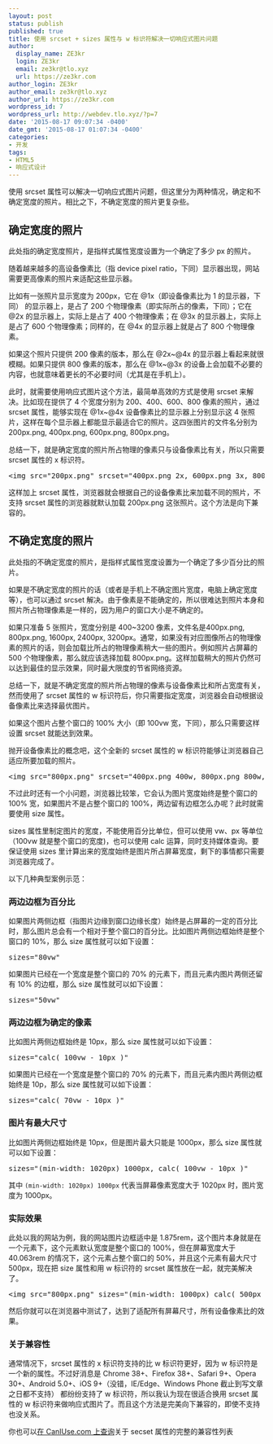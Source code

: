 ```yaml
---
layout: post
status: publish
published: true
title: 使用 srcset + sizes 属性与 w 标识符解决一切响应式图片问题
author:
  display_name: ZE3kr
  login: ZE3kr
  email: ze3kr@tlo.xyz
  url: https://ze3kr.com
author_login: ZE3kr
author_email: ze3kr@tlo.xyz
author_url: https://ze3kr.com
wordpress_id: 7
wordpress_url: http://webdev.tlo.xyz/?p=7
date: '2015-08-17 09:07:34 -0400'
date_gmt: '2015-08-17 01:07:34 -0400'
categories:
- 开发
tags:
- HTML5
- 响应式设计
---
```

<p>使用 srcset 属性可以解决一切响应式图片问题，但这里分为两种情况，确定和不确定宽度的照片。相比之下，不确定宽度的照片更复杂些。</p>
<h2>确定宽度的照片</h2>
<p>此处指的确定宽度照片，是指样式属性宽度设置为一个确定了多少 px 的照片。</p>
<p>随着越来越多的高设备像素比（指 device pixel ratio，下同）显示器出现，网站需要更高像素的照片来适配这些显示器。</p>
<p>比如有一张照片显示宽度为 200px，它在<!--more--> @1x（即设备像素比为 1 的显示器，下同） 的显示器上，是占了 200 个物理像素（即实际所占的像素，下同）；它在 @2x 的显示器上，实际上是占了 400 个物理像素；在 @3x 的显示器上，实际上是占了 600 个物理像素；同样的，在 @4x 的显示器上就是占了 800 个物理像素。</p>
<p>如果这个照片只提供 200 像素的版本，那么在 @2x~@4x 的显示器上看起来就很模糊。如果只提供 800 像素的版本，那么在 @1x~@3x 的设备上会加载不必要的内容，也就意味着更长的不必要时间（尤其是在手机上）。</p>
<p>此时，就需要使用响应式图片这个方法，最简单高效的方式是使用 srcset 来解决。比如现在提供了 4 个宽度分别为 200、400、600、800 像素的照片，通过 srcset 属性，能够实现在 @1x~@4x 设备像素比的显示器上分别显示这 4 张照片，这样在每个显示器上都能显示最适合它的照片。这四张图片的文件名分别为 200px.png, 400px.png, 600px.png, 800px.png。</p>
<p>总结一下，就是确定宽度的照片所占物理的像素只与设备像素比有关，所以只需要 srcset 属性的 x 标识符。</p>
<pre class="lang:default decode:true ">&lt;img src="200px.png" srcset="400px.png 2x, 600px.png 3x, 800px.png 4x"&gt;
</pre>
<p>这样加上 srcset 属性，浏览器就会根据自己的设备像素比来加载不同的照片，不支持 srcset 属性的浏览器就默认加载 200px.png 这张照片。这个方法是向下兼容的。</p>
<h2>不确定宽度的照片</h2>
<p>此处指的不确定宽度的照片，是指样式属性宽度设置为一个确定了多少百分比的照片。</p>
<p>如果是不确定宽度的照片的话（或者是手机上不确定图片宽度，电脑上确定宽度等），也可以通过 srcset 解决。由于像素是不能确定的，所以很难达到照片本身和照片所占物理像素是一样的，因为用户的窗口大小是不确定的。</p>
<p>如果只准备 5 张照片，宽度分别是 400~3200 像素，文件名是400px.png, 800px.png, 1600px, 2400px, 3200px。通常，如果没有对应图像所占的物理像素的照片的话，则会加载比所占的物理像素稍大一些的图片。例如照片占屏幕的 500 个物理像素，那么就应该选择加载 800px.png。这样加载稍大的照片仍然可以达到最佳的显示效果，同时最大限度的节省网络资源。</p>
<p>总结一下，就是不确定宽度的照片所占物理的像素与设备像素比和所占宽度有关，然而使用了 srcset 属性的 w 标识符后，你只需要指定宽度，浏览器会自动根据设备像素比来选择最优图片。</p>
<p>如果这个图片占整个窗口的 100% 大小（即 100vw 宽，下同），那么只需要这样设置 srcset 就能达到效果。</p>
<p>抛开设备像素比的概念吧，这个全新的 srcset 属性的 w 标识符能够让浏览器自己适应所要加载的照片。</p>
<pre class="lang:default decode:true ">&lt;img src="800px.png" srcset="400px.png 400w, 800px.png 800w, 1600px.png 1600w, 2400px.png 2400w, 3200px.png 3200w" alt="" /&gt;
</pre>
<p>不过此时还有一个小问题，浏览器比较笨，它会认为图片宽度始终是整个窗口的 100% 宽，如果图片不是占整个窗口的 100%，两边留有边框怎么办呢？此时就需要使用 size 属性。</p>
<p>sizes 属性里制定图片的宽度，不能使用百分比单位，但可以使用 vw、px 等单位（100vw 就是整个窗口的宽度)，也可以使用 calc 运算，同时支持媒体查询。要保证使用 sizes 里计算出来的宽度始终是图片所占屏幕宽度，剩下的事情都只需要浏览器完成了。</p>
<p>以下几种典型案例示范：</p>
<h3>两边边框为百分比</h3>
<p>如果图片两侧边框（指图片边缘到窗口边缘长度）始终是占屏幕的一定的百分比时，那么图片总会有一个相对于整个窗口的百分比。比如图片两侧边框始终是整个窗口的 10%，那么 size 属性就可以如下设置：</p>
<pre class="lang:default decode:true">sizes="80vw"</pre>
<p>如果图片已经在一个宽度是整个窗口的 70% 的元素下，而且元素内图片两侧还留有 10% 的边框，那么 size 属性就可以如下设置：</p>
<pre class="lang:default decode:true">sizes="50vw"</pre>
<h3>两边边框为确定的像素</h3>
<p>比如图片两侧边框始终是 10px，那么 size 属性就可以如下设置：</p>
<pre class="lang:default decode:true">sizes="calc( 100vw - 10px )"</pre>
<p>如果图片已经在一个宽度是整个窗口的 70% 的元素下，而且元素内图片两侧边框始终是 10p，那么 size 属性就可以如下设置：</p>
<pre class="lang:default decode:true">sizes="calc( 70vw - 10px )"</pre>
<h3>图片有最大尺寸</h3>
<p>比如图片两侧边框始终是 10px，但是图片最大只能是 1000px，那么 size 属性就可以如下设置：</p>
<pre class="lang:default decode:true">sizes="(min-width: 1020px) 1000px, calc( 100vw - 10px )"</pre>
<p>其中 <code>(min-width: 1020px) 1000px</code> 代表当屏幕像素宽度大于 1020px 时，图片宽度为 1000px。</p>
<h3>实际效果</h3>
<p>此处以我的网站为例，我的网站图片边框适中是 1.875rem，这个图片本身就是在一个元素下，这个元素默认宽度是整个窗口的 100%，但在屏幕宽度大于 40.063rem 的情况下，这个元素占整个窗口的 50%，并且这个元素有最大尺寸 500px，现在把 size 属性和用 w 标识符的 srcset 属性放在一起，就完美解决了。</p>
<pre class="lang:default decode:true ">&lt;img src="800px.png" sizes="(min-width: 1000px) calc( 500px - 1.875rem ), (min-width: 40.063rem) calc( 50vw - 1.875rem ), calc( 100vw - 1.875rem )" srcset="400px.png 400w, 800px.png 800w, 1600px.png 1600w, 2400px.png 2400w, 3200px.png 3200w" alt="" /&gt;
</pre>
<p>然后你就可以在浏览器中测试了，达到了适配所有屏幕尺寸，所有设备像素比的效果。</p>
<h3>关于兼容性</h3>
<p>通常情况下，srcset 属性的 x 标识符支持的比 w 标识符更好，因为 w 标识符是一个新的属性。不过好消息是 Chrome 38+、Firefox 38+、Safari 9+、Opera 30+、Android 5.0+、iOS 9+（没错，IE/Edge、Windows Phone 截止到写文章之日都不支持） 都纷纷支持了 w 标识符，所以我认为现在很适合换用 srcset 属性的 w 标识符来做响应式图片了。而且这个方法是完美向下兼容的，即使不支持也没关系。</p>
<p>你也可以<a href="http://caniuse.com/#feat=srcset">在 CanIUse.com 上查询</a>关于 secset 属性的完整的兼容性列表</p>
